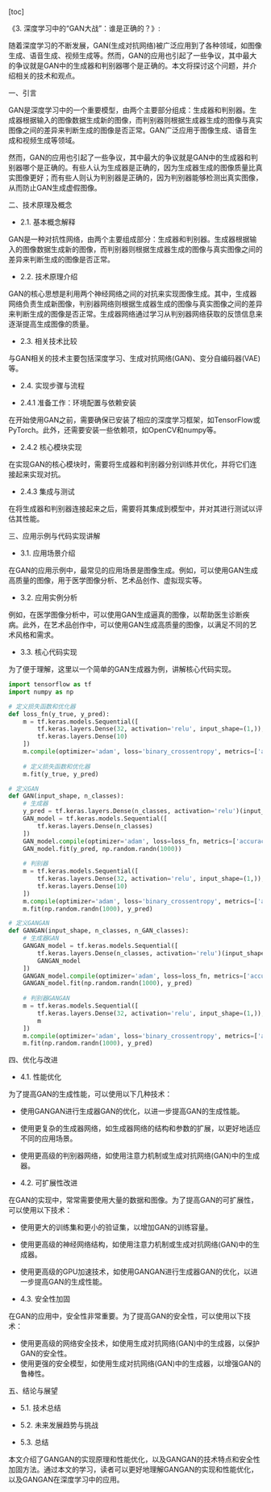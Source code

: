 
[toc]                    
                
                
《3. 深度学习中的“GAN大战”：谁是正确的？》:

随着深度学习的不断发展，GAN(生成对抗网络)被广泛应用到了各种领域，如图像生成、语音生成、视频生成等。然而，GAN的应用也引起了一些争议，其中最大的争议就是GAN中的生成器和判别器哪个是正确的。本文将探讨这个问题，并介绍相关的技术和观点。

一、引言

GAN是深度学习中的一个重要模型，由两个主要部分组成：生成器和判别器。生成器根据输入的图像数据生成新的图像，而判别器则根据生成器生成的图像与真实图像之间的差异来判断生成的图像是否正常。GAN广泛应用于图像生成、语音生成和视频生成等领域。

然而，GAN的应用也引起了一些争议，其中最大的争议就是GAN中的生成器和判别器哪个是正确的。有些人认为生成器是正确的，因为生成器生成的图像质量比真实图像更好；而有些人则认为判别器是正确的，因为判别器能够检测出真实图像，从而防止GAN生成虚假图像。

二、技术原理及概念

- 2.1. 基本概念解释

GAN是一种对抗性网络，由两个主要组成部分：生成器和判别器。生成器根据输入的图像数据生成新的图像，而判别器则根据生成器生成的图像与真实图像之间的差异来判断生成的图像是否正常。

- 2.2. 技术原理介绍

GAN的核心思想是利用两个神经网络之间的对抗来实现图像生成。其中，生成器网络负责生成新图像，判别器网络则根据生成器生成的图像与真实图像之间的差异来判断生成的图像是否正常。生成器网络通过学习从判别器网络获取的反馈信息来逐渐提高生成图像的质量。

- 2.3. 相关技术比较

与GAN相关的技术主要包括深度学习、生成对抗网络(GAN)、变分自编码器(VAE)等。

- 2.4. 实现步骤与流程

- 2.4.1 准备工作：环境配置与依赖安装

在开始使用GAN之前，需要确保已安装了相应的深度学习框架，如TensorFlow或PyTorch。此外，还需要安装一些依赖项，如OpenCV和numpy等。

- 2.4.2 核心模块实现

在实现GAN的核心模块时，需要将生成器和判别器分别训练并优化，并将它们连接起来实现对抗。

- 2.4.3 集成与测试

在将生成器和判别器连接起来之后，需要将其集成到模型中，并对其进行测试以评估其性能。

三、应用示例与代码实现讲解

- 3.1. 应用场景介绍

在GAN的应用示例中，最常见的应用场景是图像生成。例如，可以使用GAN生成高质量的图像，用于医学图像分析、艺术品创作、虚拟现实等。

- 3.2. 应用实例分析

例如，在医学图像分析中，可以使用GAN生成逼真的图像，以帮助医生诊断疾病。此外，在艺术品创作中，可以使用GAN生成高质量的图像，以满足不同的艺术风格和需求。

- 3.3. 核心代码实现

为了便于理解，这里以一个简单的GAN生成器为例，讲解核心代码实现。

```python
import tensorflow as tf
import numpy as np

# 定义损失函数和优化器
def loss_fn(y_true, y_pred):
    m = tf.keras.models.Sequential([
        tf.keras.layers.Dense(32, activation='relu', input_shape=(1,)),
        tf.keras.layers.Dense(10)
    ])
    m.compile(optimizer='adam', loss='binary_crossentropy', metrics=['accuracy'])
    
    # 定义损失函数和优化器
    m.fit(y_true, y_pred)

# 定义GAN
def GAN(input_shape, n_classes):
    # 生成器
    y_pred = tf.keras.layers.Dense(n_classes, activation='relu')(input_shape)
    GAN_model = tf.keras.models.Sequential([
        tf.keras.layers.Dense(n_classes)
    ])
    GAN_model.compile(optimizer='adam', loss=loss_fn, metrics=['accuracy'])
    GAN_model.fit(y_pred, np.random.randn(1000))
    
    # 判别器
    m = tf.keras.models.Sequential([
        tf.keras.layers.Dense(32, activation='relu', input_shape=(1,)),
        tf.keras.layers.Dense(10)
    ])
    m.compile(optimizer='adam', loss='binary_crossentropy', metrics=['accuracy'])
    m.fit(np.random.randn(1000), y_pred)

# 定义GANGAN
def GANGAN(input_shape, n_classes, n_GAN_classes):
    # 生成器GAN
    GANGAN_model = tf.keras.models.Sequential([
        tf.keras.layers.Dense(n_classes, activation='relu')(input_shape),
        GANGAN_model
    ])
    GANGAN_model.compile(optimizer='adam', loss=loss_fn, metrics=['accuracy'])
    GANGAN_model.fit(np.random.randn(1000), y_pred)
    
    # 判别器GANGAN
    m = tf.keras.models.Sequential([
        tf.keras.layers.Dense(32, activation='relu', input_shape=(1,)),
        m
    ])
    m.compile(optimizer='adam', loss='binary_crossentropy', metrics=['accuracy'])
    m.fit(np.random.randn(1000), y_pred)
```

四、优化与改进

- 4.1. 性能优化

为了提高GAN的生成性能，可以使用以下几种技术：

- 使用GANGAN进行生成器GAN的优化，以进一步提高GAN的生成性能。
- 使用更复杂的生成器网络，如生成器网络的结构和参数的扩展，以更好地适应不同的应用场景。
- 使用更高级的判别器网络，如使用注意力机制或生成对抗网络(GAN)中的生成器。

- 4.2. 可扩展性改进

在GAN的实现中，常常需要使用大量的数据和图像。为了提高GAN的可扩展性，可以使用以下技术：

- 使用更大的训练集和更小的验证集，以增加GAN的训练容量。
- 使用更高级的神经网络结构，如使用注意力机制或生成对抗网络(GAN)中的生成器。
- 使用更高级的GPU加速技术，如使用GANGAN进行生成器GAN的优化，以进一步提高GAN的生成性能。

- 4.3. 安全性加固

在GAN的应用中，安全性非常重要。为了提高GAN的安全性，可以使用以下技术：

- 使用更高级的网络安全技术，如使用生成对抗网络(GAN)中的生成器，以保护GAN的安全性。
- 使用更强的安全模型，如使用生成对抗网络(GAN)中的生成器，以增强GAN的鲁棒性。

五、结论与展望

- 5.1. 技术总结

- 5.2. 未来发展趋势与挑战

- 5.3. 总结

本文介绍了GANGAN的实现原理和性能优化，以及GANGAN的技术特点和安全性加固方法。通过本文的学习，读者可以更好地理解GANGAN的实现和性能优化，以及GANGAN在深度学习中的应用。

